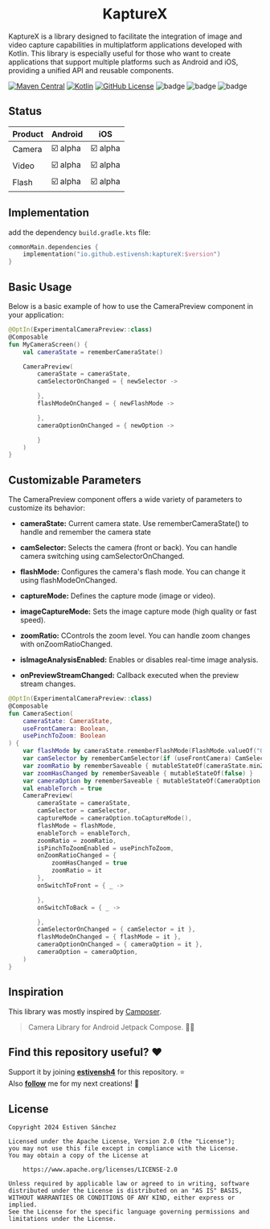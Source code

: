 <div align="center">
  <h1>KaptureX</h1>
</div>

KaptureX is a library designed to facilitate the integration of image and video capture capabilities in multiplatform applications developed with Kotlin. This library is especially useful for those who want to create applications that support multiple platforms such as Android and iOS, providing a unified API and reusable components.

[![Maven Central](https://img.shields.io/maven-central/v/io.github.estivensh/kaptureX)](https://mvnrepository.com/artifact/io.github.estivensh)
[![Kotlin](https://img.shields.io/badge/kotlin-2.0.0-blue.svg?logo=kotlin)](http://kotlinlang.org)
[![GitHub License](https://img.shields.io/badge/license-Apache%20License%202.0-blue.svg?style=flat)](http://www.apache.org/licenses/LICENSE-2.0)
![badge][badge-android]
![badge][badge-ios]
![badge][badge-last-commit]

## Status

| Product | Android  | iOS      |
|---------|----------|----------|
| Camera  | ☑️ alpha | ☑️ alpha |
| Video   | ☑️ alpha | ☑️ alpha |
| Flash   | ☑️ alpha | ☑️ alpha |

## Implementation

add the dependency `build.gradle.kts` file:

```kotlin
commonMain.dependencies {
    implementation("io.github.estivensh:kaptureX:$version")
}
```

## Basic Usage
Below is a basic example of how to use the CameraPreview component in your application:

```kotlin
@OptIn(ExperimentalCameraPreview::class)
@Composable
fun MyCameraScreen() {
    val cameraState = rememberCameraState()

    CameraPreview(
        cameraState = cameraState,
        camSelectorOnChanged = { newSelector ->

        },
        flashModeOnChanged = { newFlashMode ->

        },
        cameraOptionOnChanged = { newOption ->

        }
    )
}
```

## Customizable Parameters
The CameraPreview component offers a wide variety of parameters to customize its behavior:

- <b>cameraState:</b> Current camera state. Use rememberCameraState() to handle and remember the camera state

- <b>camSelector:</b> Selects the camera (front or back). You can handle camera switching using camSelectorOnChanged.

- <b>flashMode:</b> Configures the camera's flash mode. You can change it using flashModeOnChanged.

- <b>captureMode:</b> Defines the capture mode (image or video).

- <b>imageCaptureMode:</b> Sets the image capture mode (high quality or fast speed).

- <b>zoomRatio:</b> CControls the zoom level. You can handle zoom changes with onZoomRatioChanged.

- <b>isImageAnalysisEnabled:</b> Enables or disables real-time image analysis.

- <b>onPreviewStreamChanged:</b> Callback executed when the preview stream changes.

```kotlin
@OptIn(ExperimentalCameraPreview::class)
@Composable
fun CameraSection(
    cameraState: CameraState,
    useFrontCamera: Boolean,
    usePinchToZoom: Boolean
) {
    var flashMode by cameraState.rememberFlashMode(FlashMode.valueOf("On"))
    var camSelector by rememberCamSelector(if (useFrontCamera) CamSelector.Front else CamSelector.Back)
    var zoomRatio by rememberSaveable { mutableStateOf(cameraState.minZoom) }
    var zoomHasChanged by rememberSaveable { mutableStateOf(false) }
    var cameraOption by rememberSaveable { mutableStateOf(CameraOption.Video) }
    val enableTorch = true
    CameraPreview(
        cameraState = cameraState,
        camSelector = camSelector,
        captureMode = cameraOption.toCaptureMode(),
        flashMode = flashMode,
        enableTorch = enableTorch,
        zoomRatio = zoomRatio,
        isPinchToZoomEnabled = usePinchToZoom,
        onZoomRatioChanged = {
            zoomHasChanged = true
            zoomRatio = it
        },
        onSwitchToFront = { _ ->

        },
        onSwitchToBack = { _ ->

        },
        camSelectorOnChanged = { camSelector = it },
        flashModeOnChanged = { flashMode = it },
        cameraOptionOnChanged = { cameraOption = it },
        cameraOption = cameraOption,
    )
}
```

## Inspiration
This library was mostly inspired by [Camposer](https://github.com/ujizin/Camposer).<br>

> Camera Library for Android Jetpack Compose. 📸✨

## Find this repository useful? :heart:

Support it by joining __[estivensh4](https://github.com/estivensh4/kaptureX)__ for this
repository. :star: <br>
Also __[follow](https://github.com/estivensh4)__ me for my next creations! 🤩

[badge-android]: http://img.shields.io/badge/-android-6EDB8D.svg?style=flat
[badge-ios]: http://img.shields.io/badge/-ios-CDCDCD.svg?style=flat
[badge-last-commit]: https://img.shields.io/github/last-commit/estivensh4/kaptureX?style=flat-square

## License

```
Copyright 2024 Estiven Sánchez
 
Licensed under the Apache License, Version 2.0 (the "License");
you may not use this file except in compliance with the License.
You may obtain a copy of the License at

    https://www.apache.org/licenses/LICENSE-2.0

Unless required by applicable law or agreed to in writing, software
distributed under the License is distributed on an "AS IS" BASIS,
WITHOUT WARRANTIES OR CONDITIONS OF ANY KIND, either express or implied.
See the License for the specific language governing permissions and
limitations under the License.
```